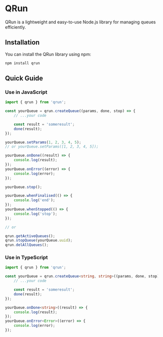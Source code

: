 # QRun

QRun is a lightweight and easy-to-use Node.js library for managing queues efficiently.

## Installation

You can install the QRun library using npm:

```bash
npm install qrun
```

## Quick Guide

### Use in JavaScript

```js
import { qrun } from 'qrun';

const yourQueue = qrun.createQueue((params, done, stop) => {
	// ...your code

	const result = 'someresult';
	done(result);
});

yourQueue.setParams(1, 2, 3, 4, 5);
// or yourQueue.setParams([1, 2, 3, 4, 5]);

yourQueue.onDone((result) => {
	console.log(result);
});
yourQueue.onError((error) => {
	console.log(error);
});

yourQueue.stop();

yourQueue.whenFinalised(() => {
	console.log('end');
});
yourQueue.whenStopped(() => {
	console.log('stop');
});

// or

qrun.getActiveQueues();
qrun.stopQueue(yourQueue.uuid);
qrun.delAllQueues();
```

### Use in TypeScript

```ts
import { qrun } from 'qrun';

const yourQueue = qrun.createQueue<string, string>((params, done, stop) => {
	// ...your code

	const result = 'someresult';
	done(result);
});

yourQueue.onDone<string>((result) => {
	console.log(result);
});
yourQueue.onError<Error>((error) => {
	console.log(error);
});
```